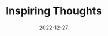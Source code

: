 ---
slug: thought-for-the-day
title: "Inspiring Thoughts"
date: 2022-12-27
excerpt: 'Do Not say It is morning and dismiss it with a name of yesterday see of for the first 
time as a new-born child that has no name.'
tags: [Inspiration, Motivation, Quotes, Thoughts]
---